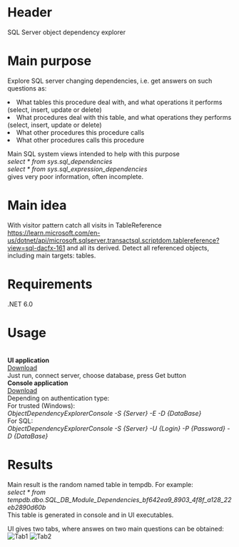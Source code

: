 # Header
SQL Server object dependency explorer

# Main purpose
Explore SQL server changing dependencies, i.e. get answers on such questions as:
<br>
<li>What tables this procedure deal with, and what operations it performs (select, insert, update or delete)
<li>What procedures deal with this table, and what operations they performs (select, insert, update or delete)
<li>What other procedures this procedure calls
<li>What other procedures calls this procedure

Main SQL system views intended to help with this purpose
<br>
<i>select * from sys.sql_dependencies</i>
<br>
<i>select * from sys.sql_expression_dependencies</i>
<br>
gives very poor information, often incomplete.

# Main idea
With visitor pattern catch all visits in TableReference
https://learn.microsoft.com/en-us/dotnet/api/microsoft.sqlserver.transactsql.scriptdom.tablereference?view=sql-dacfx-161
and all its derived. Detect all referenced objects, including main targets: tables.

# Requirements
.NET 6.0

# Usage
<br>
<b>UI application</b>
<br>
<a href="https://github.com/AndreyShvidky/SQLServerTools/releases/download/1.0.0/ObjectDependencyExplorerUI.7z" download>Download</a>
<br>
Just run, connect server, choose database, press Get button
<br>
<b>Console application</b>
<br>
<a href="https://github.com/AndreyShvidky/SQLServerTools/releases/download/1.0.0/ObjectDependencyExplorerConsole.7z" download>Download</a>
<br>
Depending on authentication type:
<br>
For trusted (Windows):
<br>
<i>ObjectDependencyExplorerConsole -S {Server} -E -D {DataBase}</i>
<br>
For SQL:
<br>
<i>ObjectDependencyExplorerConsole -S {Server} -U {Login} -P {Password} -D {DataBase}</i>
<br>

# Results
Main result is the random named table in tempdb.
For example:
<br>
<i>select * from tempdb.dbo.SQL_DB_Module_Dependencies_bf642ea9_8903_4f8f_a128_22eb2890d60b</i>
<br>
This table is generated in console and in UI executables.

UI gives two tabs, where answes on two main questions can be obtained:
![Tab1](https://user-images.githubusercontent.com/31736985/215359707-47ee8c2a-d109-4f22-8b61-bca91ebd65b5.PNG)
![Tab2](https://user-images.githubusercontent.com/31736985/215359710-84b06ecd-f53b-417d-a589-fa7f5b5f7827.PNG)

